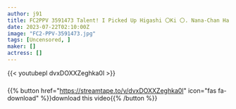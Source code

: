 ```yaml
---
author: j91
title: FC2PPV 3591473 Talent! I Picked Up Higashi 〇Ki 〇. Nana-Chan Has A Simple And Cute Face And Is Very Naughty. I Think You Can Understand The Meaning To Some Extent From The Sample Video. [Discount For 3 Days]
date: 2023-07-22T02:10:00Z
image: "FC2-PPV-3591473.jpg"
tags: [Uncensored, ]
maker: []
actress: []
---
```



{{< youtubepl dvxDOXXZeghka0l >}}
###

{{% button href="https://streamtape.to/v/dvxDOXXZeghka0l" icon="fas fa-download" %}}download this video{{% /button %}}

